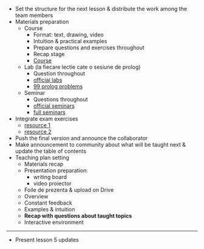 - Set the structure for the next lesson & distribute the work among the team members
- Materials preparation
  - Course
    - Format: text, drawing, video
    - Intuition & practical examples
    - Prepare questions and exercises throughout
    - Recap stage
    - [Course](https://cs.unibuc.ro/courses/lmc/)
  - Lab (la fiecare lectie cate o sesiune de prolog)
    - Question throughout
    - [official labs](https://cs.unibuc.ro/courses/lmc/)
    - [99 prolog problems](https://www.ic.unicamp.br/~meidanis/courses/mc336/2009s2/prolog/problemas/)
  - Seminar
    - Questions throughout
    - [official seminars](https://cs.unibuc.ro/courses/lmc/)
    - [full seminars](https://github.com/anamariapanait10/FMI-BSc-Resources/tree/master/Year%20I/sem%201/Logica%20matematica%20si%20computationala/seminar)
- Integrate exam exercises
  - [resource 1](https://github.com/anamariapanait10/FMI-BSc-Resources/tree/master/Year%20I/sem%201/Logica%20matematica%20si%20computationala/examen)
  - [resource 2](https://github.com/FMI-Materials/FMI-Materials/tree/main/Year%20I/Semester%20I/Logica%20Matematica%20Si%20Computationala/Modele%20Examen)
- Push the final version and announce the collaborator
- Make announcement to community about what will be taught next & update the table of contents
- Teaching plan setting
  - Materials recap
  - Presentation preparation:
    - writing board
    - video proiector
  - Foile de prezenta & upload on Drive
  - Overview
  - Constant feedback
  - Examples & intuition
  - **Recap with questions about taught topics**
  - Interactive environment

---

- Present lesson 5 updates
